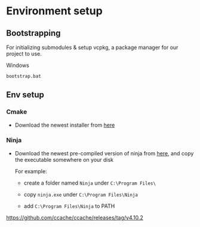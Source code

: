 # Environment setup

## Bootstrapping

For initializing submodules & setup vcpkg, a package manager for our project to use.

Windows

```bash
bootstrap.bat
```

## Env setup

### Cmake

- Download the newest installer from [here](https://cmake.org/download/)

### Ninja

- Download the newest pre-compiled version of ninja from [here](https://github.com/ninja-build/ninja/releases), and copy the executable somewhere on your disk

  For example:

  - create a folder named `Ninja` under `C:\Program Files\`

  - copy `ninja.exe` under `C:\Program Files\Ninja`

  - add `C:\Program Files\Ninja` to PATH

https://github.com/ccache/ccache/releases/tag/v4.10.2
